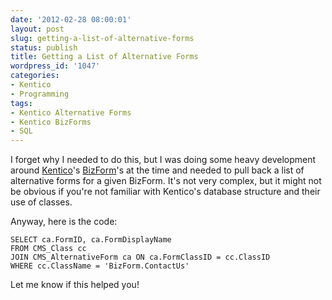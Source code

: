 ```yaml
---
date: '2012-02-28 08:00:01'
layout: post
slug: getting-a-list-of-alternative-forms
status: publish
title: Getting a List of Alternative Forms
wordpress_id: '1047'
categories:
- Kentico
- Programming
tags:
- Kentico Alternative Forms
- Kentico BizForms
- SQL
---
```


I forget why I needed to do this, but I was doing some heavy development around [Kentico](http://www.kentico.com/)'s [BizForm](http://www.johnnycode.com/blog/tag/kentico-bizforms/)'s at the time and needed to pull back a list of alternative forms for a given BizForm. It's not very complex, but it might not be obvious if you're not familiar with Kentico's database structure and their use of classes.

Anyway, here is the code:

    
    SELECT ca.FormID, ca.FormDisplayName
    FROM CMS_Class cc
    JOIN CMS_AlternativeForm ca ON ca.FormClassID = cc.ClassID
    WHERE cc.ClassName = 'BizForm.ContactUs'


Let me know if this helped you!
